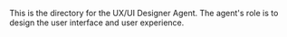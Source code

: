 This is the directory for the UX/UI Designer Agent. The agent's role is to design the user interface and user experience.
